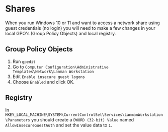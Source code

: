 # Shares

When you run Windows 10 or 11 and want to access a network share using guest credentials (no login) you will need to make a few changes in your local GPO's (Group Policy Objects) and local registry.  

## Group Policy Objects

1. Run `gpedit` 
2. Go to `Computer Configuration\Administrative Templates\Network\Lanman Workstation`
3. Edit `Enable insecure guest logons`
4. Choose `Enabled` and click OK.

## Registry

In `HKEY_LOCAL_MACHINE\SYSTEM\CurrentControlSet\Services\LanmanWorkstation\Parameters` you should create a `DWORD (32-bit) Value` named `AllowInsecureGuestAuth` and set the value data to `1`.